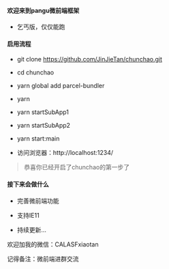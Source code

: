 #### 欢迎来到pangu微前端框架

* 乞丐版，仅仅能跑

#### 启用流程

* git clone https://github.com/JinJieTan/chunchao.git

* cd chunchao 

* yarn global add parcel-bundler

* yarn 

* yarn startSubApp1

* yarn startSubApp2 

* yarn start:main 

* 访问浏览器：http://localhost:1234/

> 恭喜你已经开启了chunchao的第一步了

#### 接下来会做什么

* 完善微前端功能

* 支持IE11

* 持续更新...

欢迎加我的微信：CALASFxiaotan  

记得备注：微前端进群交流
